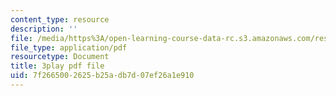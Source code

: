```yaml
---
content_type: resource
description: ''
file: /media/https%3A/open-learning-course-data-rc.s3.amazonaws.com/res-6-007-signals-and-systems-spring-2011/7f2665002625b25adb7d07ef26a1e910_P3eLer1edx8.pdf
file_type: application/pdf
resourcetype: Document
title: 3play pdf file
uid: 7f266500-2625-b25a-db7d-07ef26a1e910
---
```

